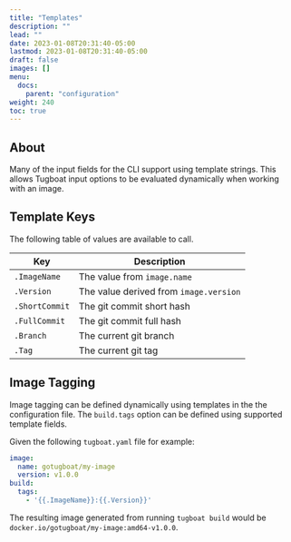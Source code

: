 ```yaml
---
title: "Templates"
description: ""
lead: ""
date: 2023-01-08T20:31:40-05:00
lastmod: 2023-01-08T20:31:40-05:00
draft: false
images: []
menu:
  docs:
    parent: "configuration"
weight: 240
toc: true
---
```


## About

Many of the input fields for the CLI support using template strings. This allows Tugboat input options to be evaluated dynamically when working with an image.

## Template Keys

The following table of values are available to call.

| Key                | Description                                                      |
|--------------------|------------------------------------------------------------------|
| `.ImageName`       | The value from `image.name`                                      |
| `.Version`         | The value derived from `image.version`                           |
| `.ShortCommit`     | The git commit short hash                                        |
| `.FullCommit`      | The git commit full hash                                         |
| `.Branch`          | The current git branch                                           |
| `.Tag`             | The current git tag                                              |

## Image Tagging

Image tagging can be defined dynamically using templates in the the configuration file. The `build.tags` option can be defined using supported template fields. 

Given the following `tugboat.yaml` file for example:
```yaml
image:
  name: gotugboat/my-image
  version: v1.0.0
build:
  tags:
    - '{{.ImageName}}:{{.Version}}'
```

The resulting image generated from running `tugboat build` would be `docker.io/gotugboat/my-image:amd64-v1.0.0`.

